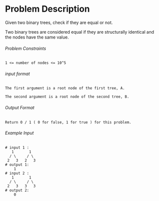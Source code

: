 # Problem Description

Given two binary trees, check if they are equal or not.

Two binary trees are considered equal if they are structurally identical and the nodes have the same value.

###### Problem Constraints

```
1 <= number of nodes <= 10^5
```

###### input format

``` 
The first argument is a root node of the first tree, A.

The second argument is a root node of the second tree, B.
```

###### Output Format

```
Return 0 / 1 ( 0 for false, 1 for true ) for this problem.
```

###### Example Input

```
# input 1 : 
   1       1
  / \     / \
 2   3   2   3  
# output 1: 
    1
# input 2 : 
   1       1
  / \     / \
 2   3   3   3
# output 2: 
    0
```
